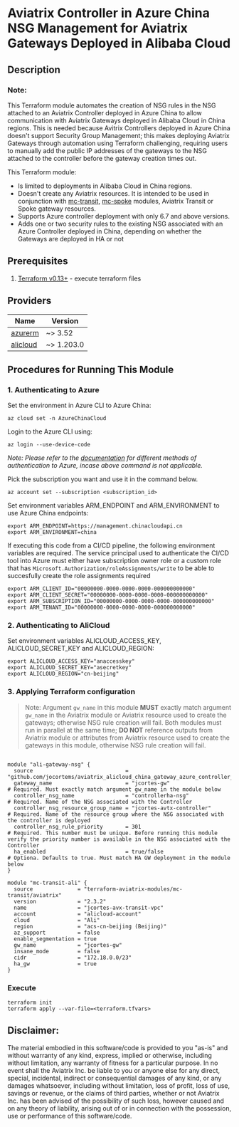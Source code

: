 # Aviatrix Controller in Azure China NSG Management for Aviatrix Gateways Deployed in Alibaba Cloud

## Description

### Note:

This Terraform module automates the creation of NSG rules in the NSG attached to an Aviatrix Controller deployed in Azure China to allow communication with Aviatrix Gateways deployed in Alibaba Cloud in China regions. This is needed because Avitrix Controllers deployed in Azure China doesn't support Security Group Management; this makes deploying Aviatrix Gateways through automation using Terraform challenging, requiring users to manually add the public IP addresses of the gateways to the NSG attached to the controller before the gateway creation times out.

This Terraform module:

- Is limited to deployments in Alibaba Cloud in China regions.
- Doesn't create any Aviatrix resources. It is intended to be used in conjunction with [mc-transit](https://registry.terraform.io/modules/terraform-aviatrix-modules/mc-transit/aviatrix/latest), [mc-spoke](https://registry.terraform.io/modules/terraform-aviatrix-modules/mc-spoke/aviatrix/latest) modules, Aviatrix Transit or Spoke gateway resources.
- Supports Azure controller deployment with only 6.7 and above versions.
- Adds one or two security rules to the existing NSG associated with an Azure Controller deployed in China, depending on whether the Gateways are deployed in HA or not


## Prerequisites

1. [Terraform v0.13+](https://www.terraform.io/downloads.html) - execute terraform files


## Providers

| Name | Version |
|------|---------|
| <a name="provider_azurerm"></a> [azurerm](#provider\_azurerm) | ~> 3.52 |
| <a name="provider_alicloud"></a> [alicloud](#provider\_alicloud) | ~> 1.203.0 |


## Procedures for Running This Module

### 1. Authenticating to Azure

Set the environment in Azure CLI to Azure China:

```shell
az cloud set -n AzureChinaCloud
```

Login to the Azure CLI using:

```shell
az login --use-device-code
````
*Note: Please refer to the [documentation](https://registry.terraform.io/providers/hashicorp/azuread/latest/docs#authenticating-to-azure-active-directory) for different methods of authentication to Azure, incase above command is not applicable.*

Pick the subscription you want and use it in the command below.

```shell
az account set --subscription <subscription_id>
```

Set environment variables ARM_ENDPOINT and ARM_ENVIRONMENT to use Azure China endpoints:

  ``` shell
  export ARM_ENDPOINT=https://management.chinacloudapi.cn
  export ARM_ENVIRONMENT=china
  ```

If executing this code from a CI/CD pipeline, the following environment variables are required. The service principal used to authenticate the CI/CD tool into Azure must either have subscription owner role or a custom role that has `Microsoft.Authorization/roleAssignments/write` to be able to succesfully create the role assignments required

``` shell
export ARM_CLIENT_ID="00000000-0000-0000-0000-000000000000"
export ARM_CLIENT_SECRET="00000000-0000-0000-0000-000000000000"
export ARM_SUBSCRIPTION_ID="00000000-0000-0000-0000-000000000000"
export ARM_TENANT_ID="00000000-0000-0000-0000-000000000000"
```

### 2. Authenticating to AliCloud

Set environment variables ALICLOUD_ACCESS_KEY, ALICLOUD_SECRET_KEY and ALICLOUD_REGION:

  ``` shell
  export ALICLOUD_ACCESS_KEY="anaccesskey"
  export ALICLOUD_SECRET_KEY="asecretkey"
  export ALICLOUD_REGION="cn-beijing"
  ```


### 3. Applying Terraform configuration

> Note: Argument `gw_name` in this module **MUST** exactly match argument `gw_name` in the Aviatrix module or Aviatrix resource used to create the gateways; otherwise NSG rule creation will fail. Both modules must run in parallel at the same time; **DO NOT** reference outputs from Aviatrix module or attributes from Aviatrix resource used to create the gateways in this module, otherwise NSG rule creation will fail.

```hcl

module "ali-gateway-nsg" {
  source                             = "github.com/jocortems/aviatrix_alicloud_china_gateway_azure_controller_nsg"
  gateway_name                       = "jcortes-gw"                   # Required. Must exactly match argument gw_name in the module below
  controller_nsg_name                = "controllerha-nsg"             # Required. Name of the NSG associated with the Controller
  controller_nsg_resource_group_name = "jcortes-avtx-controller"      # Required. Name of the resource group where the NSG associated with the controller is deployed
  controller_nsg_rule_priority       = 301                            # Required. This number must be unique. Before running this module verify the priority number is available in the NSG associated with the Controller
  ha_enabled                         = true/false                     # Optiona. Defaults to true. Must match HA GW deployment in the module below
}

module "mc-transit-ali" {
  source              = "terraform-aviatrix-modules/mc-transit/aviatrix"
  version             = "2.3.2"
  name                = "jcortes-avx-transit-vpc"
  account             = "alicloud-account"
  cloud               = "Ali"
  region              = "acs-cn-beijing (Beijing)"
  az_support          = false
  enable_segmentation = true
  gw_name             = "jcortes-gw"
  insane_mode         = false
  cidr                = "172.18.0.0/23"
  ha_gw               = true
}
```

### Execute

```shell
terraform init
terraform apply --var-file=<terraform.tfvars>
````

## **Disclaimer**:

The material embodied in this software/code is provided to you "as-is" and without warranty of any kind, express, implied or otherwise, including without limitation, any warranty of fitness for a particular purpose. In no event shall the Aviatrix Inc. be liable to you or anyone else for any direct, special, incidental, indirect or consequential damages of any kind, or any damages whatsoever, including without limitation, loss of profit, loss of use, savings or revenue, or the claims of third parties, whether or not Aviatrix Inc. has been advised of the possibility of such loss, however caused and on any theory of liability, arising out of or in connection with the possession, use or performance of this software/code.